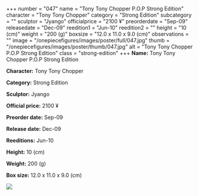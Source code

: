 +++
number = "047"
name = "Tony Tony Chopper P.O.P Strong Edition"
character = "Tony Tony Chopper"
category = "Strong Edition"
subcategory = ""
sculptor = "Jyango"
officialprice = "2100 ¥"
preorderdate = "Sep-09"
releasedate = "Dec-09"
reedition1 = "Jun-10"
reedition2 = ""
height = "10 (cm)"
weight = "200 (g)"
boxsize = "12.0 x 11.0 x 9.0 (cm)"
observations = ""
image = "/onepiecefigures/images/poster/full/047.jpg"
thumb = "/onepiecefigures/images/poster/thumb/047.jpg"
alt = "Tony Tony Chopper P.O.P Strong Edition"
class = "strong-edition"
+++
**Name:** Tony Tony Chopper P.O.P Strong Edition

**Character:** Tony Tony Chopper

**Category:** Strong Edition 

**Sculptor:** Jyango

**Official price:** 2100 ¥

**Preorder date:** Sep-09

**Release date:** Dec-09

**Reeditions:** Jun-10

**Height:** 10 (cm)

**Weight:** 200 (g)

**Box size:** 12.0 x 11.0 x 9.0 (cm)

<img src="/onepiecefigures/images/poster/thumb/047.jpg">